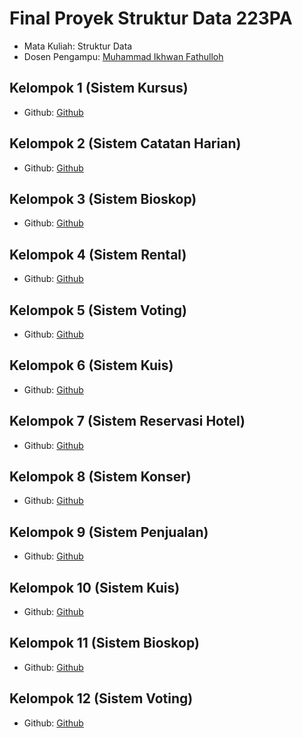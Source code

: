 # Final Proyek Struktur Data 223PA
<ul>
  <li>Mata Kuliah: Struktur Data</li>
  <li>Dosen Pengampu: <a href="https://github.com/Muhammad-Ikhwan-Fathulloh">Muhammad Ikhwan Fathulloh</a></li>
</ul>

## Kelompok 1 (Sistem Kursus)
<ul>
  <li>Github: <a href="https://github.com/Ibnu12-crocodile/StrukturData">Github</a></li>
</ul>

## Kelompok 2 (Sistem Catatan Harian)
<ul>
  <li>Github: <a href="https://github.com/Sinon2233/TugasBesarStrukturData">Github</a></li>
</ul>

## Kelompok 3 (Sistem Bioskop)
<ul>
  <li>Github: <a href="https://github.com/seyan88/STRUKTUR-DATA-.git">Github</a></li>
</ul>

## Kelompok 4 (Sistem Rental)
<ul>
  <li>Github: <a href="https://github.com/Salz30/Tugas-besar-struktur-data">Github</a></li>
</ul>

## Kelompok 5 (Sistem Voting)
<ul>
  <li>Github: <a href="https://github.com/Rioprmn/Tugas_Uas">Github</a></li>
</ul>

## Kelompok 6 (Sistem Kuis)
<ul>
  <li>Github: <a href="https://github.com/MFarhadA/Quiz-Pendaftaran-SMP-Project">Github</a></li>
</ul>

## Kelompok 7 (Sistem Reservasi Hotel)
<ul>
  <li>Github: <a href="https://github.com/rikigusti/Reservasi_Hotel">Github</a></li>
</ul>

## Kelompok 8 (Sistem Konser)
<ul>
  <li>Github: <a href="https://github.com/Hilmanardiansyah12/Final-ProjectStrukturdata">Github</a></li>
</ul>

## Kelompok 9 (Sistem Penjualan)
<ul>
  <li>Github: <a href="https://github.com/hdrzk/Struktur-Data-Final-Project">Github</a></li>
</ul>

## Kelompok 10 (Sistem Kuis)
<ul>
  <li>Github: <a href="https://github.com/aditianurwansyah/Aditya">Github</a></li>
</ul>

## Kelompok 11 (Sistem Bioskop)
<ul>
  <li>Github: <a href="https://github.com/tubagusbudis/Tugas-Besar-Struktur-Data/tree/main">Github</a></li>
</ul>

## Kelompok 12 (Sistem Voting)
<ul>
  <li>Github: <a href="https://github.com/HirapuAH/STTB_kel12_223PA">Github</a></li>
</ul>

